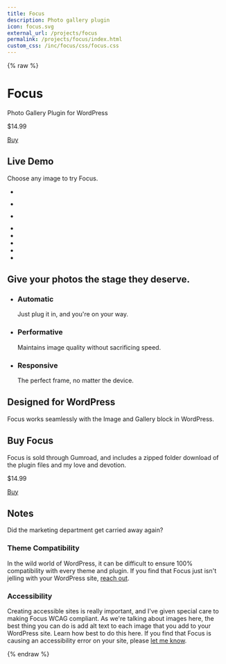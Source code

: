 ```yaml
---
title: Focus
description: Photo gallery plugin
icon: focus.svg
external_url: /projects/focus
permalink: /projects/focus/index.html
custom_css: /inc/focus/css/focus.css
---
```

{% raw %}
<div class="page-intro">
    <h1>Focus</h1>
    <p class="tagline">Photo Gallery Plugin for WordPress</p>
    <div class="cta-buy">
        <p>$14.99</p>
        <a class="button-buy" href="https://samhermes.gumroad.com/l/focus">Buy</a>
    </div>
</div>

<div class="demo">
    <h2>Live Demo</h2>
    <p class="section-intro">Choose any image to try Focus.</p>
    <ul class="focus-gallery">
        <li>
            <figure>
                <a href="/img/projects/focus/demo/full/alex-diaz-YDtLB515VjQ-unsplash.jpg">
                    <img src="/img/projects/focus/demo/thumbnail/alex-diaz-YDtLB515VjQ-unsplash.jpg" alt="">
                </a>
            </figure>
        </li>
        <li>
            <figure>
                <a href="/img/projects/focus/demo/full/bernd-dittrich-8fXTt6phVcI-unsplash.jpg">
                    <img src="/img/projects/focus/demo/thumbnail/bernd-dittrich-8fXTt6phVcI-unsplash.jpg" alt="">
                </a>
            </figure>
        </li>
        <li>
            <figure>
                <a href="/img/projects/focus/demo/full/cinthia-aguilar-wHPpPa8seUM-unsplash.jpg">
                    <img src="/img/projects/focus/demo/thumbnail/cinthia-aguilar-wHPpPa8seUM-unsplash.jpg" alt="">
                </a>
            </figure>
        </li>
        <li>
            <a href="/img/projects/focus/demo/full/dip-shondipon-a_PJMWLdSY4-unsplash.jpg">
                <img src="/img/projects/focus/demo/thumbnail/dip-shondipon-a_PJMWLdSY4-unsplash.jpg" alt="">
            </a>
        </li>
        <li>
            <a href="/img/projects/focus/demo/full/dominik-hofbauer-YASbQvGzuLw-unsplash.jpg">
                <img src="/img/projects/focus/demo/thumbnail/dominik-hofbauer-YASbQvGzuLw-unsplash.jpg" alt="">
            </a>
        </li>
        <li>
            <a href="/img/projects/focus/demo/full/lucas-ludwig-9RtQgt09fck-unsplash.jpg">
                <img src="/img/projects/focus/demo/thumbnail/lucas-ludwig-9RtQgt09fck-unsplash.jpg" alt="">
            </a>
        </li>
        <li>
            <a href="/img/projects/focus/demo/full/madhu-shesharam-z2IwRnZ4knw-unsplash.jpg">
                <img src="/img/projects/focus/demo/thumbnail/madhu-shesharam-z2IwRnZ4knw-unsplash.jpg" alt="">
            </a>
        </li>
        <li>
            <a href="/img/projects/focus/demo/full/marek-piwnicki-RyUDV0qyfwQ-unsplash.jpg">
                <img src="/img/projects/focus/demo/thumbnail/marek-piwnicki-RyUDV0qyfwQ-unsplash.jpg" alt="">
            </a>
        </li>
    </ul>
</div>

<div class="features">
    <h2>Give your photos the stage they deserve.</h2>
    <ul class="features-list">
        <li>
            <h3>Automatic</h3>
            <p>Just plug it in, and you're on your way.</p>
        </li>
        <li>
            <h3>Performative</h3>
            <p>Maintains image quality without sacrificing speed.</p>
        </li>
        <li>
            <h3>Responsive</h3>
            <p>The perfect frame, no matter the device.</p>
        </li>
    </ul>
</div>

<div class="wordpress">
    <h2>Designed for WordPress</h2>
    <p class="section-intro">Focus works seamlessly with the Image and Gallery block in WordPress.</p>
</div>

<div class="cta">
    <h2>Buy Focus</h2>
    <p class="section-intro">Focus is sold through Gumroad, and includes a zipped folder download of the plugin files and my love and devotion.</p>
    <div class="cta-buy">
        <p>$14.99</p>
        <a class="button-buy" href="https://samhermes.gumroad.com/l/focus">Buy</a>
    </div>
</div>

<div class="notes">
    <h2>Notes</h2>
    <p class="section-intro">Did the marketing department get carried away again?</p>
    <div class="notes-contain">
        <h3>Theme Compatibility</h3>
        <p>In the wild world of WordPress, it can be difficult to ensure 100% compatibility with every theme and plugin. If you find that Focus just isn't jelling with your WordPress site, <a href="https://samhermes.typeform.com/to/d4C4FT">reach out</a>.</p>
        <h3>Accessibility</h3>
        <p>Creating accessible sites is really important, and I've given special care to making Focus WCAG compliant. As we're talking about images here, the best thing you can do is add alt text to each image that you add to your WordPress site. Learn how best to do this here. If you find that Focus is causing an accessibility error on your site, please <a href="https://samhermes.typeform.com/to/d4C4FT">let me know</a>.</p>
    </div>
</div>

<script src="/inc/focus/js/focus.js"></script>
<script>focus();</script>
{% endraw %}
    
